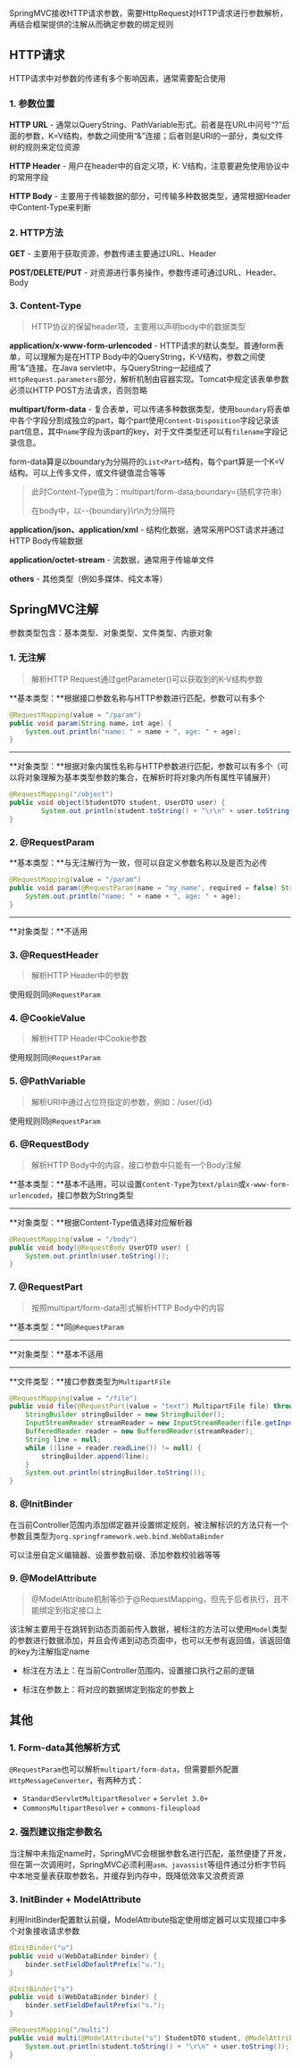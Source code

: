 SpringMVC接收HTTP请求参数，需要HttpRequest对HTTP请求进行参数解析，再结合框架提供的注解从而确定参数的绑定规则



## HTTP请求

HTTP请求中对参数的传递有多个影响因素，通常需要配合使用



### 1. 参数位置

**HTTP URL** - 通常以QueryString、PathVariable形式。前者是在URL中问号“?”后面的参数，K=V结构，参数之间使用“&”连接；后者则是URI的一部分，类似文件树的规则来定位资源

**HTTP Header** - 用户在header中的自定义项，K: V结构，注意要避免使用协议中的常用字段

**HTTP Body** - 主要用于传输数据的部分，可传输多种数据类型，通常根据Header中Content-Type来判断



### 2. HTTP方法

**GET** - 主要用于获取资源，参数传递主要通过URL、Header

**POST/DELETE/PUT** - 对资源进行事务操作，参数传递可通过URL、Header、Body



### 3. Content-Type

> HTTP协议的保留header项，主要用以声明body中的数据类型

**application/x-www-form-urlencoded** - HTTP请求的默认类型。普通form表单，可以理解为是在HTTP Body中的QueryString，K-V结构，参数之间使用“&”连接。在Java servlet中，与QueryString一起组成了`HttpRequest.parameters`部分，解析机制由容器实现。Tomcat中规定该表单参数必须以HTTP POST方法请求，否则忽略

**multipart/form-data** - 复合表单，可以传递多种数据类型，使用`boundary`将表单中各个字段分割成独立的part，每个part使用`Content-Disposition`字段记录该part信息，其中`name`字段为该part的key，对于文件类型还可以有`filename`字段记录信息。

form-data算是以boundary为分隔符的`List<Part>`结构，每个part算是一个K=V结构。可以上传多文件，或文件键值混合等等

> 此时Content-Type值为：multipart/form-data;boundary={随机字符串}
>
> 在body中，以--{boundary}\r\n为分隔符

**application/json、application/xml** - 结构化数据，通常采用POST请求并通过HTTP Body传输数据

**application/octet-stream** - 流数据，通常用于传输单文件

**others** - 其他类型（例如多媒体、纯文本等）



## SpringMVC注解

参数类型包含：基本类型、对象类型、文件类型、内嵌对象



### 1. 无注解

> 解析HTTP Request通过getParameter()可以获取到的K-V结构参数

**基本类型：**根据接口参数名称与HTTP参数进行匹配，参数可以有多个

```java
@RequestMapping(value = "/param")
public void param(String name，int age) {
  	System.out.println("name: " + name + ", age: " + age);
}
```

---

**对象类型：**根据对象内属性名称与HTTP参数进行匹配，参数可以有多个（可以将对象理解为基本类型参数的集合，在解析时将对象内所有属性平铺展开）

```java
@RequestMapping("/object")
public void object(StudentDTO student, UserDTO user) {
		System.out.println(student.toString() + "\r\n" + user.toString());
}
```



### 2. @RequestParam

**基本类型：**与无注解行为一致，但可以自定义参数名称以及是否为必传

```java
@RequestMapping(value = "/param")
public void param(@RequestParam(name = "my_name", required = false) String name，int age) {
  	System.out.println("name: " + name + ", age: " + age);
}
```

---

**对象类型：**不适用



### 3. @RequestHeader

> 解析HTTP Header中的参数

使用规则同`@RequestParam`



### 4. @CookieValue

> 解析HTTP Header中Cookie参数

使用规则同`@RequestParam`



### 5. @PathVariable

> 解析URI中通过占位符指定的参数，例如：/user/{id}

使用规则同`@RequestParam`



### 6. @RequestBody

> 解析HTTP Body中的内容，接口参数中只能有一个Body注解

**基本类型：**基本不适用，可以设置`Content-Type`为`text/plain`或`x-www-form-urlencoded`，接口参数为String类型

---

**对象类型：**根据Content-Type值选择对应解析器

```java
@RequestMapping(value = "/body")
public void body(@RequestBody UserDTO user) {
    System.out.println(user.toString());
}
```



### 7. @RequestPart

> 按照multipart/form-data形式解析HTTP Body中的内容

**基本类型：**同`@RequestParam`

---

**对象类型：**基本不适用

---

**文件类型：**接口参数类型为`MultipartFile`

```java
@RequestMapping(value = "/file")
public void file(@RequestPart(value = "text") MultipartFile file) throws IOException {
    StringBuilder stringBuilder = new StringBuilder();
    InputStreamReader streamReader = new InputStreamReader(file.getInputStream());
    BufferedReader reader = new BufferedReader(streamReader);
    String line = null;
    while ((line = reader.readLine()) != null) {
      	stringBuilder.append(line);
    }
    System.out.println(stringBuilder.toString());
}
```



### 8. @InitBinder

在当前Controller范围内添加绑定器并设置绑定规则，被注解标识的方法只有一个参数且类型为`org.springframework.web.bind.WebDataBinder`

可以注册自定义编辑器、设置参数前缀、添加参数校验器等等



### 9. @ModelAttribute

> @ModelAttribute机制等价于@RequestMapping，但先于后者执行，且不能绑定到指定接口上

该注解主要用于在跳转到动态页面前传入数据，被标注的方法可以使用`Model`类型的参数进行数据添加，并且会传递到动态页面中，也可以无参有返回值，该返回值的key为注解指定name

- 标注在方法上：在当前Controller范围内，设置接口执行之前的逻辑

- 标注在参数上：将对应的数据绑定到指定的参数上



## 其他

### 1. Form-data其他解析方式

`@RequestParam`也可以解析`multipart/form-data`，但需要额外配置`HttpMessageConverter`，有两种方式：

* `StandardServletMultipartResolver` + `Servlet 3.0+`
* `CommonsMultipartResolver` + `commons-fileupload`



### 2. 强烈建议指定参数名

当注解中未指定name时，SpringMVC会根据参数名进行匹配，虽然便捷了开发，但在第一次调用时，SpringMVC必须利用`asm、javassist`等组件通过分析字节码中本地变量表获取参数名，并缓存到内存中，既降低效率又浪费资源



### 3. InitBinder + ModelAttribute

利用InitBinder配置默认前缀，ModelAttribute指定使用绑定器可以实现接口中多个对象接收请求参数

```java
@InitBinder("u")
public void u(WebDataBinder binder) {
  	binder.setFieldDefaultPrefix("u.");
}

@InitBinder("s")
public void s(WebDataBinder binder) {
  	binder.setFieldDefaultPrefix("s.");
}

@RequestMapping("/multi")
public void multi(@ModelAttribute("s") StudentDTO student, @ModelAttribute("u") UserDTO user) {
  	System.out.println(student.toString() + "\r\n" + user.toString());
}
```


